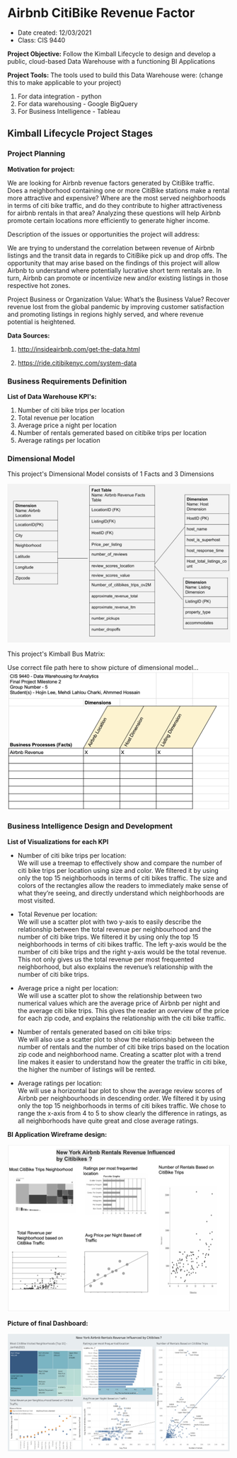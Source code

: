 # Airbnb CitiBike Revenue Factor
- Date created: 12/03/2021
- Class: CIS 9440

**Project Objective:** Follow the Kimball Lifecycle to design and develop a public, cloud-based Data Warehouse with a functioning BI Applications

**Project Tools:**
The tools used to build this Data Warehouse were: (change this to make applicable to your project)
1. For data integration - python
2. For data warehousing - Google BigQuery
3. For Business Intelligence - Tableau

## Kimball Lifecycle Project Stages

### Project Planning

**Motivation for project:**

We are looking for Airbnb revenue factors generated by CitiBike traffic. Does
a neighborhood containing one or more CitiBike stations make a rental more attractive and
expensive? Where are the most served neighborhoods in terms of citi bike traffic, and do they contribute to higher
attractiveness for airbnb rentals in that area? Analyzing these questions will help Airbnb promote
certain locations more efficiently to generate higher income.

Description of the issues or opportunities the project will address:

We are trying to understand the correlation between revenue of Airbnb listings and the transit data
in regards to CitiBike pick up and drop offs. The opportunity that may arise based
on the findings of this project will allow Airbnb to understand where potentially lucrative short term
rentals are. In turn, Airbnb can promote or incentivize new and/or existing listings in those
respective hot zones.

Project Business or Organization Value:
What’s the Business Value?
Recover revenue lost from the global pandemic by improving customer satisfaction
and promoting listings in regions highly served, and where revenue potential is
heightened.

**Data Sources:**
1. http://insideairbnb.com/get-the-data.html

2. https://ride.citibikenyc.com/system-data


### Business Requirements Definition

**List of Data Warehouse KPI's:**
1. Number of citi bike trips per location
2. Total revenue per location
3. Average price a night per location
4. Number of rentals gemerated based on citibike trips per location
5. Average ratings per location

### Dimensional Model

This project's Dimensional Model consists of 1 Facts and 3 Dimensions

![dim](https://github.com/jinote/my-projects/blob/main/9440-Project/Dimensional_Model.jpg)

This project's Kimball Bus Matrix:

Use correct file path here to show picture of dimensional model...
![Alt text](https://github.com/jinote/my-projects/blob/main/9440-Project/Kimball_Bus_Matrix.jpg)

### Business Intelligence Design and Development

**List of Visualizations for each KPI**
- Number of citi bike trips per location:
<br>We will use a treemap to effectively show and compare the number of citi bike trips per location using size and color. We filtered it by using only the top 15 neighborhoods in terms of citi bikes traffic. The size and colors of the rectangles allow the readers to immediately make sense of what they’re seeing, and directly understand which neighborhoods are most visited.

- Total Revenue per location:
<br>We will use a scatter plot with two y-axis to easily describe the relationship between the total revenue per neighbourhood and the number of citi bike trips. We filtered it by using only the top 15 neighborhoods in terms of citi bikes traffic. The left y-axis would be the number of citi bike trips and the right y-axis would be the total revenue. This not only gives us the total revenue per most frequented neighborhood, but also explains the revenue’s relationship with the number of citi bike trips.

- Average price a night per location:
<br>We will use a scatter plot to show the relationship between two numerical values which are the average price of Airbnb per night and the average citi bike trips. This gives the reader an overview of the price for each zip code, and explains the relationship with the citi bike traffic.

- Number of rentals generated based on citi bike trips:
<br>We will also use a scatter plot to show the relationship between the number of rentals and the number of citi bike trips based on the location zip code and neighborhood name. Creating a scatter plot with a trend line makes it easier to understand how the greater the traffic in citi bike, the higher the number of listings will be rented.

- Average ratings per location:
<br>We will use a horizontal bar plot to show the average review scores of Airbnb per neighbourhoods in descending order. We filtered it by using only the top 15 neighborhoods in terms of citi bikes traffic. We chose to range the x-axis from 4 to 5 to show clearly the difference in ratings, as all neighborhoods have quite great and close average ratings.

**BI Application Wireframe design:**

![Alt text](https://github.com/jinote/my-projects/blob/main/9440-Project/BI_Wireframe.jpg)

**Picture of final Dashboard:**

![Alt text](https://github.com/jinote/my-projects/blob/main/9440-Project/Dashboard.jpg)
